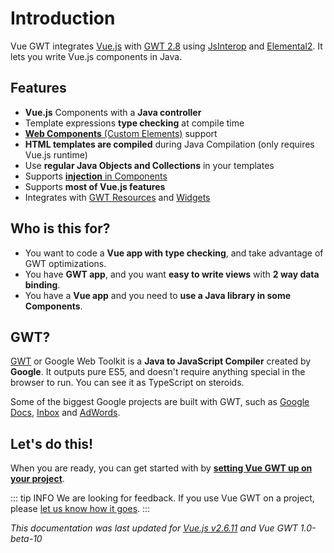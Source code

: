 # Introduction

Vue GWT integrates [Vue.js](https://vuejs.org/) with [GWT 2.8](http://www.gwtproject.org/) using [JsInterop](https://github.com/google/jsinterop-base) and [Elemental2](https://github.com/google/elemental2).
It lets you write Vue.js components in Java.

## Features

* **Vue.js** Components with a **Java controller**
* Template expressions **type checking** at compile time
* [**Web Components** (Custom Elements)](advanced/custom-elements.md) support
* **HTML templates are compiled** during Java Compilation (only requires Vue.js runtime)
* Use **regular Java Objects and Collections** in your templates
* Supports [**injection** in Components](essentials/dependency-injection.md)
* Supports **most of Vue.js features**
* Integrates with [GWT Resources](gwt-integration/client-bundles-and-styles.md) and [Widgets](gwt-integration/widgets.md)

## Who is this for?

* You want to code a **Vue app with type checking**, and take advantage of GWT optimizations.
* You have **GWT app**, and you want **easy to write views** with **2 way data binding**.
* You have a **Vue app** and you need to **use a Java library in some Components**.

## GWT?

[GWT](http://www.gwtproject.org/) or Google Web Toolkit is a **Java to JavaScript Compiler** created by **Google**.
It outputs pure ES5, and doesn't require anything special in the browser to run.
You can see it as TypeScript on steroids.

Some of the biggest Google projects are built with GWT, such as [Google Docs](https://www.google.com/docs/about/), [Inbox](https://inbox.google.com/) and [AdWords](https://adwords.google.com/home/).

## Let's do this!

When you are ready, you can get started with by **[setting Vue GWT up on your project](./project-setup.md)**.

::: tip INFO
We are looking for feedback.
If you use Vue GWT on a project, please [let us know how it goes](https://gitter.im/VueGWT/vue-gwt).
:::

*This documentation was last updated for [Vue.js v2.6.11](https://github.com/vuejs/vue/releases/tag/v2.5.16) and Vue GWT 1.0-beta-10*
